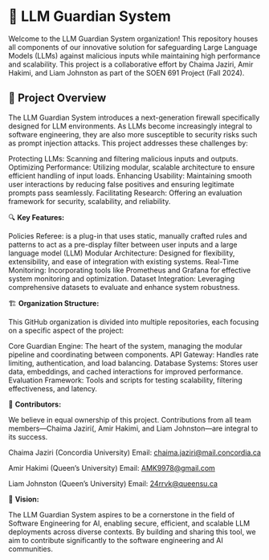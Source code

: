 # 📌 LLM Guardian System
Welcome to the LLM Guardian System organization! This repository houses all components of our innovative solution for safeguarding Large Language Models (LLMs) against malicious inputs while maintaining high performance and scalability. This project is a collaborative effort by Chaima Jaziri, Amir Hakimi, and Liam Johnston as part of the SOEN 691 Project (Fall 2024).

## 📌 Project Overview

The LLM Guardian System introduces a next-generation firewall specifically designed for LLM environments. As LLMs become increasingly integral to software engineering, they are also more susceptible to security risks such as prompt injection attacks. This project addresses these challenges by:

Protecting LLMs: Scanning and filtering malicious inputs and outputs.
Optimizing Performance: Utilizing modular, scalable architecture to ensure efficient handling of input loads.
Enhancing Usability: Maintaining smooth user interactions by reducing false positives and ensuring legitimate prompts pass seamlessly.
Facilitating Research: Offering an evaluation framework for security, scalability, and reliability.

🔍 **Key Features:**


Policies Referee: is a plug-in that uses static, manually crafted rules and patterns to act as a pre-display filter between user inputs and a large language model (LLM)
Modular Architecture: Designed for flexibility, extensibility, and ease of integration with existing systems.
Real-Time Monitoring: Incorporating tools like Prometheus and Grafana for effective system monitoring and optimization.
Dataset Integration: Leveraging comprehensive datasets to evaluate and enhance system robustness.


🏗️ **Organization Structure:**

 
This GitHub organization is divided into multiple repositories, each focusing on a specific aspect of the project:

Core Guardian Engine: The heart of the system, managing the modular pipeline and coordinating between components.
API Gateway: Handles rate limiting, authentication, and load balancing.
Database Systems: Stores user data, embeddings, and cached interactions for improved performance.
Evaluation Framework: Tools and scripts for testing scalability, filtering effectiveness, and latency.


🤝  **Contributors:**

We believe in equal ownership of this project. Contributions from all team members—Chaima Jaziri(, Amir Hakimi, and Liam Johnston—are integral to its success.

Chaima Jaziri (Concordia University)
Email: chaima.jaziri@mail.concordia.ca

Amir Hakimi (Queen’s University)
Email: AMK9978@gmail.com

Liam Johnston (Queen’s University)
Email: 24rrvk@queensu.ca

🌟 **Vision:**

The LLM Guardian System aspires to be a cornerstone in the field of Software Engineering for AI, enabling secure, efficient, and scalable LLM deployments across diverse contexts. By building and sharing this tool, we aim to contribute significantly to the software engineering and AI communities.

